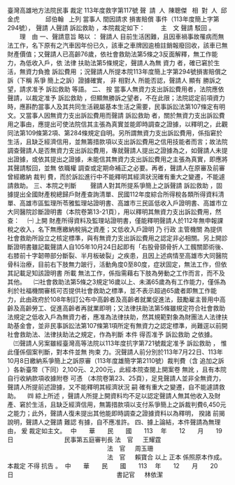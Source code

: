 臺灣高雄地方法院民事
裁定
113年度救字第117號
聲  請  人  陳聰傑  
相  對  人  邱金虎  
            邱伯翰  
上列
當事人
間因請求
損害賠償
事件（113年度簡上字第294號），
聲請
人聲請
訴訟救助
，本院裁定如下：
　　
主　文
聲請
駁回
。
　　理　由
一、聲請意旨
略以
：
聲請人
目前生活困難，且因車禍事故罹病而無法工作，名下原有之汽車因年份已久，該車之車牌因逾檢註銷報廢回收，該車已無財產價值；又聲請人已高齡76歲，依社會救助法第5條之3反面解釋，無工作能力，為低收入戶，依
法律
扶助法第5條規定，聲請人為無
資力
者，確已窘於生活，無資力負擔
訴訟費用
；況聲請人所提本院113年度簡上字第294號損害賠償之訴（下稱
系爭
簡上之訴）證據確實，
非
相對人
所能否認，聲請人
顯有
勝訴之望，請求准予
訴訟救助
等語。
二、
按
當事人無資力支出訴訟費用者，法院應依聲請，以裁定准予
訴訟救助
，但顯無勝訴之望者，不在此限；法院認定前項資力時，應斟酌當事人及其共同生活親屬基本生活之需要，民事訴訟法第107條定有明文。又當事人因無資力支出訴訟費用而聲請
訴訟救助
者，關於無資力支出訴訟費用之事由，應提出可使法院信其主張為真實並能即時調查之證據，以釋明之，此觀同法第109條第2項、第284條規定自明。另所謂無資力支出訴訟費用，係指窘於生活，且缺乏經濟信用，並無籌措款項以支出訴訟費用之信用技能者而言；故法院調查聲請人是否無資力支出訴訟費用，專就聲請人提出之證據為之，如聲請人未提出證據，或依其提出之證據，未能信其無資力支出訴訟費用之主張為真實，即應將其聲請駁回，並無
依職權
調查或定期命補正之必要。再者，聲請人在原審及前審曾經繳納
裁判
費，而於訴訟進行中不能釋明其經濟狀況確有重大之變遷，不能遽請救助。
三、本院之判斷
　　聲請人對其所提系爭簡上之訴聲請
訴訟救助
，固據提出全國財產稅總歸戶財產查詢清單、民國112年度綜合所得稅各類所得資料清單、高雄市區監理所苓雅監理站證明書、高雄市三民區低收入戶證明書、高雄市立大同醫院診斷證明書（本院卷第13-21頁），用以釋明其無資力支出訴訟費用，然查：
　㈠
上開
財產所得資料及監理站證明書，僅能釋明聲請人於112年無申報課稅之收入，名下無應繳納稅捐之資產；又低收入戶證明
乃
行政
主管機關
為提供社會救助所設立之核定標準，與有無資力支出訴訟費用之認定非必相關。另上開診斷證明書雖記載聲請人自105年10月24日起即有「右股骨頸骨折人工髖關節術後、右膝前十字韌帶部分斷裂、半月板破裂」之疾患，且因上述病情至高雄市大同醫院骨科治療，目前右下肢無力跛行，活動角度0至80度，症狀固定，無法工作，但依其記載足知該證明書
所載
無法工作，係指需藉右下肢為勞動之工作而言，而不及其他。
　㈡社會救助法第5條之3規定16歲以上、未滿65歲為有工作能力，僅係為利於社福機關審核可否提供社會救助之標準，並不表示超過65歲者即無工作能力，此由政府於108年制訂公布中高齡者及高齡者就業促進法，鼓勵雇主晉用中高齡及高齡勞工、促進高齡者再就業即明；又法律扶助法第5條雖規定符合社會救助法規定之低收入戶為無資力者，應准為法律扶助，然其規範對象為財團法人法律扶助基金會，並非民事訴訟法第107條第1項所定有無資力之認定標準，尚難逕以前開社會救助法、法律扶助法之規定，作為判斷
本件
得否准予
訴訟救助
之依據。
　㈢聲請人另案雖經臺灣高等法院以113年度抗字第721號裁定准予
訴訟救助
，
惟
此僅係個案判斷，對本件並無
拘束
力。況聲請人前分別於113年7月22日、113年10月8日繳納系爭簡上之訴原審（113年度雄簡字第2110號）裁判費（含
追加之訴
）各新臺幣（下同）2,100元、2,200元，此經本院查閱上開案卷
無訛
，且有本院自行收納款項收據附卷
可憑
（本院卷第23、25頁），足見聲請人並非全無資力，聲請人所提前述證據，又不能釋明其經濟狀況
嗣
確有重大之變遷，自不能遽請救助。
　㈣
綜上所述
，聲請人所提上開資料均不足以認定聲請人無其他收入及財產、窘於生活，且缺乏經濟信用，無籌措款項以支付系爭簡上之訴裁判費6,450元之能力；此外，聲請人復未提出其他能即時調查之證據資料以為釋明，
揆諸
前揭
說明，聲請人之聲請
難認
有據，自不應准許。
四、據上論結，本件聲請為無理由，
爰
裁定如主文。　
中　　華　　民　　國　　113 　年　　12　　月　　19　　日
　　　　　　　　民事第五庭審判長 法　官　 
王耀霆
　　　　　　　　　　　　　　　　 法　官　 
周玉珊
　　　　　　　　　　　　　　　　 法　官　 
賴寶合
以上
正本
係照原本作成。
本裁定
不得
抗告
。 
中　　華　　民　　國　　113 　年　　12　　月　　20　　日
　　　　　　　　　　　　　　　　 
書記官
　 林依潔